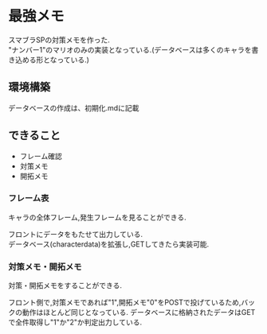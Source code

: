 # 最強メモ

スマブラSPの対策メモを作った.  
"ナンバー1"のマリオのみの実装となっている.(データベースは多くのキャラを書き込める形となっている.)  

## 環境構築

データベースの作成は、初期化.mdに記載

## できること
* フレーム確認
* 対策メモ
* 開拓メモ

### フレーム表

キャラの全体フレーム,発生フレームを見ることができる.  

フロントにデータをもたせて出力している.  
データベース(characterdata)を拡張し,GETしてきたら実装可能.  

### 対策メモ・開拓メモ

対策・開拓メモをすることができる.  

フロント側で,対策メモであれば"1",開拓メモ"0"をPOSTで投げているため,バックの動作はほとんど同じとなっている.
データベースに格納されたデータはGETで全件取得し"1"か"2"か判定出力している.
